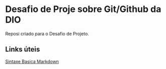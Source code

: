 #  Desafio de Proje sobre Git/Github da DIO
Reposi criado para o Desafio de Projeto.

## Links úteis
[Sintaxe Basica Markdown](https://www.markdownguide.org/basic-syntax/)
